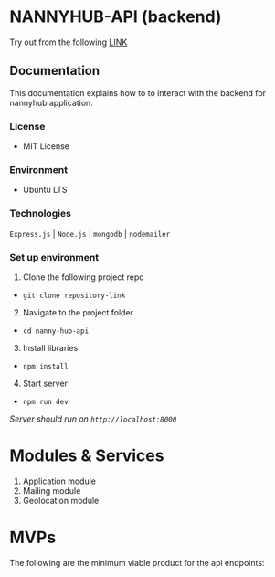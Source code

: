 # NANNYHUB-API (backend)

Try out from the following [LINK](https://n-ar93.onrender.com)

## **Documentation**
This documentation explains how to to interact with the backend for nannyhub application.

### License
- MIT License

### Environment
- Ubuntu LTS

### Technologies
`Express.js` | `Node.js` | `mongodb` | `nodemailer`

### Set up environment
1. Clone the following project repo
- `git clone repository-link`
2. Navigate to the project folder
- `cd nanny-hub-api`
3. Install libraries
- `npm install`
4. Start server
- `npm run dev`

*Server should run on `http://localhost:8000`*

# Modules & Services
1. Application module
2. Mailing module
3. Geolocation module


# MVPs
The following are the minimum viable product for the api endpoints:


